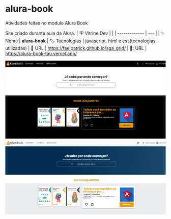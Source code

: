 ﻿# alura-book
Atividades feitas no modulo Alura Book

Site criado durante aula da Alura.
| :placard: Vitrine.Dev |     |
| -------------  | --- |
| :sparkles: Nome        | **alura-book**
| :label: Tecnologias | javascript, html e css(tecnologias utilizadas)
| :rocket: URL         | https://faelpatrick.github.io/sga_grid/
| 📁: URL         | https://alura-book-tau.vercel.app/

<!-- Inserir imagem com a #vitrinedev ao final do link -->
![image](https://raw.githubusercontent.com/faelpatrick/alura-book/main/alura_book_desktop_dark.jpg#vitrinedev)
![image](https://raw.githubusercontent.com/faelpatrick/alura-book/main/alura_book_desktop.jpg#vitrinedev)

